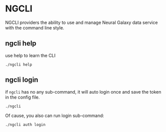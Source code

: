 # NGCLI 

NGCLI providers the ability to use and manage Neural Galaxy data service with the command line style.

## ngcli help
use help to learn the CLI
```
./ngcli help
```
## ngcli login
if `ngcli` has no any sub-command, it will auto login once and save the token in the config file.
```
./ngcli
```
Of cause, you also can run login sub-command:
```
./ngcli auth login
```
